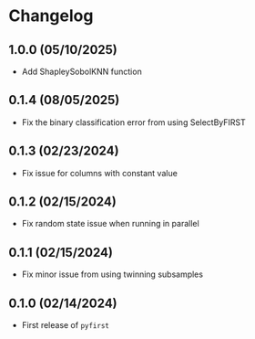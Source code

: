# Changelog

## 1.0.0 (05/10/2025)

- Add ShapleySobolKNN function

## 0.1.4 (08/05/2025)

- Fix the binary classification error from using SelectByFIRST

## 0.1.3 (02/23/2024)

- Fix issue for columns with constant value

## 0.1.2 (02/15/2024)

- Fix random state issue when running in parallel

## 0.1.1 (02/15/2024)

- Fix minor issue from using twinning subsamples

## 0.1.0 (02/14/2024)

- First release of `pyfirst`